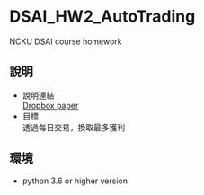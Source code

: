# DSAI_HW2_AutoTrading
NCKU DSAI course homework

## 說明

* 說明連結\
[Dropbox paper](https://paper.dropbox.com/doc/DSAI-HW2-AutoTrading-z7Ke9N2AUZQnPf5NG3ZOt)
* 目標\
透過每日交易，換取最多獲利

## 環境

* python 3.6 or higher version


